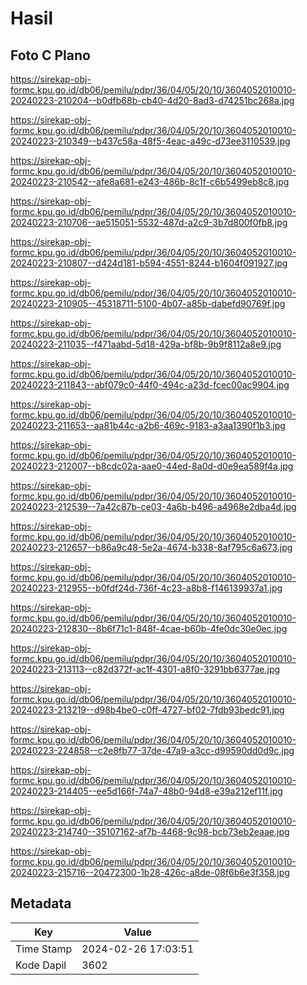 # Hasil

## Foto C Plano

https://sirekap-obj-formc.kpu.go.id/db06/pemilu/pdpr/36/04/05/20/10/3604052010010-20240223-210204--b0dfb68b-cb40-4d20-8ad3-d74251bc268a.jpg

https://sirekap-obj-formc.kpu.go.id/db06/pemilu/pdpr/36/04/05/20/10/3604052010010-20240223-210349--b437c58a-48f5-4eac-a49c-d73ee3110539.jpg

https://sirekap-obj-formc.kpu.go.id/db06/pemilu/pdpr/36/04/05/20/10/3604052010010-20240223-210542--afe8a681-e243-486b-8c1f-c6b5499eb8c8.jpg

https://sirekap-obj-formc.kpu.go.id/db06/pemilu/pdpr/36/04/05/20/10/3604052010010-20240223-210706--ae515051-5532-487d-a2c9-3b7d800f0fb8.jpg

https://sirekap-obj-formc.kpu.go.id/db06/pemilu/pdpr/36/04/05/20/10/3604052010010-20240223-210807--d424d181-b594-4551-8244-b1604f091927.jpg

https://sirekap-obj-formc.kpu.go.id/db06/pemilu/pdpr/36/04/05/20/10/3604052010010-20240223-210905--45318711-5100-4b07-a85b-dabefd90769f.jpg

https://sirekap-obj-formc.kpu.go.id/db06/pemilu/pdpr/36/04/05/20/10/3604052010010-20240223-211035--f471aabd-5d18-429a-bf8b-9b9f8112a8e9.jpg

https://sirekap-obj-formc.kpu.go.id/db06/pemilu/pdpr/36/04/05/20/10/3604052010010-20240223-211843--abf079c0-44f0-494c-a23d-fcec00ac9904.jpg

https://sirekap-obj-formc.kpu.go.id/db06/pemilu/pdpr/36/04/05/20/10/3604052010010-20240223-211653--aa81b44c-a2b6-469c-9183-a3aa1390f1b3.jpg

https://sirekap-obj-formc.kpu.go.id/db06/pemilu/pdpr/36/04/05/20/10/3604052010010-20240223-212007--b8cdc02a-aae0-44ed-8a0d-d0e9ea589f4a.jpg

https://sirekap-obj-formc.kpu.go.id/db06/pemilu/pdpr/36/04/05/20/10/3604052010010-20240223-212539--7a42c87b-ce03-4a6b-b496-a4968e2dba4d.jpg

https://sirekap-obj-formc.kpu.go.id/db06/pemilu/pdpr/36/04/05/20/10/3604052010010-20240223-212657--b86a9c48-5e2a-4674-b338-8af795c6a673.jpg

https://sirekap-obj-formc.kpu.go.id/db06/pemilu/pdpr/36/04/05/20/10/3604052010010-20240223-212955--b0fdf24d-736f-4c23-a8b8-f146139937a1.jpg

https://sirekap-obj-formc.kpu.go.id/db06/pemilu/pdpr/36/04/05/20/10/3604052010010-20240223-212830--8b6f71c1-848f-4cae-b60b-4fe0dc30e0ec.jpg

https://sirekap-obj-formc.kpu.go.id/db06/pemilu/pdpr/36/04/05/20/10/3604052010010-20240223-213113--c82d372f-ac1f-4301-a8f0-3291bb6377ae.jpg

https://sirekap-obj-formc.kpu.go.id/db06/pemilu/pdpr/36/04/05/20/10/3604052010010-20240223-213219--d98b4be0-c0ff-4727-bf02-7fdb93bedc91.jpg

https://sirekap-obj-formc.kpu.go.id/db06/pemilu/pdpr/36/04/05/20/10/3604052010010-20240223-224858--c2e8fb77-37de-47a9-a3cc-d99590dd0d9c.jpg

https://sirekap-obj-formc.kpu.go.id/db06/pemilu/pdpr/36/04/05/20/10/3604052010010-20240223-214405--ee5d166f-74a7-48b0-94d8-e39a212ef11f.jpg

https://sirekap-obj-formc.kpu.go.id/db06/pemilu/pdpr/36/04/05/20/10/3604052010010-20240223-214740--35107162-af7b-4468-9c98-bcb73eb2eaae.jpg

https://sirekap-obj-formc.kpu.go.id/db06/pemilu/pdpr/36/04/05/20/10/3604052010010-20240223-215716--20472300-1b28-426c-a8de-08f6b6e3f358.jpg


## Metadata

| Key        | Value               |
| ---------- | ------------------- |
| Time Stamp | 2024-02-26 17:03:51 |
| Kode Dapil | 3602                |



